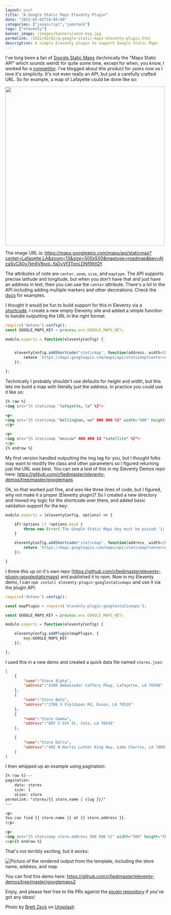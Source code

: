 ```yaml
---
layout: post
title: "A Google Static Maps Eleventy Plugin"
date: "2022-02-02T18:00:00"
categories: ["javascript","jamstack"]
tags: ["eleventy"]
banner_image: /images/banners/wood-map.jpg
permalink: /2022/02/02/a-google-static-maps-eleventy-plugin.html
description: A simple Eleventy plugin to support Google Static Maps
---
```


I've long been a fan of [Google Static Maps](https://developers.google.com/maps/documentation/maps-static/overview) (technically the "Maps Static API" which sounds weird) for quite some time, except for when, you know, I worked for a [competitor](https://www.here.com/). I've blogged about this product for *years* now as I love it's simplicity. It's not even really an API, but just a carefully crafted URL. So for example, a map of Lafayette could be done like so:

<img src="https://maps.googleapis.com/maps/api/staticmap?center=Lafayette,LA&zoom=13&size=500x500&maptype=roadmap&key=AIzaSyCA0y7kh6V8poL-faDyVf3TpnLDNf9XtQY" width="500" height="500">


The image URL is: https://maps.googleapis.com/maps/api/staticmap?center=Lafayette,LA&zoom=13&size=500x500&maptype=roadmap&key=AIzaSyCA0y7kh6V8poL-faDyVf3TpnLDNf9XtQY

The attributes of note are `center`, `zoom`, `size`, and `maptype`. The API supports precise latitude and longitude, but when you don't have that and just have an address in text, then you can use the `center` attribute. There's a *lot* to the API including adding multiple markers and other decorations. Check the [docs](https://developers.google.com/maps/documentation/maps-static/overview) for examples. 

I thought it would be fun to build support for this in Eleventy via a [shortcode](https://www.11ty.dev/docs/shortcodes/). I create a new empty Eleventy site and added a simple function to handle outputting the URL in the right format:

```js
require('dotenv').config();
const GOOGLE_MAPS_KEY = process.env.GOOGLE_MAPS_KEY;

module.exports = function(eleventyConfig) {


	eleventyConfig.addShortcode("staticmap", function(address, width=500, height=500, zoom=13, maptype="roadmap") {
		return `https://maps.googleapis.com/maps/api/staticmap?center=${encodeURIComponent(address)}&zoom=${zoom}&size=${width}x${height}&maptype=${maptype}&key=${GOOGLE_MAPS_KEY}`;
	});

};
```

Technically I probably shouldn't use defaults for height and width, but this lets me build a map with literally just the address. In practice you could use it like so:

```html
{% raw %}
<img src="{% staticmap "lafayette, la" %}">

<p>
<img src="{% staticmap "bellingham, wa" 900 900 %}" width="900" height="900">
</p>

<p>
<img src="{% staticmap "moscow" 400 400 13 "satellite" %}">
</p>
{% endraw %}
```

My first version handled outputting the img tag for you, but I thought folks may want to modify the class and other parameters so I figured returning just the URL was best. You can see a test of this in my Eleventy Demos repo here: <https://github.com/cfjedimaster/eleventy-demos/tree/master/googlemaps>

Ok, so that worked just fine, and was like three lines of code, but I figured, why not make it a proper [Eleventy plugin]? So I created a new directory and moved my logic for the shortcode over there, and added basic validation support for the key:

```js
module.exports = (eleventyConfig, options) => {

	if(!options || !options.key) {
		throw new Error('The Google Static Maps key must be passed.');
	}

	eleventyConfig.addShortcode("staticmap", function(address, width=500, height=500, zoom=13, maptype="roadmap") {
		return `https://maps.googleapis.com/maps/api/staticmap?center=${encodeURIComponent(address)}&zoom=${zoom}&size=${width}x${height}&maptype=${maptype}&key=${options.key}`;
	});

}
```

I threw this up on it's own repo (<https://github.com/cfjedimaster/eleventy-plugin-googlestaticmaps>) and published it to npm. Now in my Eleventy demo, I can `npm install eleventy-plugin-googlestaticmaps` and use it via the plugin API:

```js
require('dotenv').config();

const mapPlugin = require('eleventy-plugin-googlestaticmaps');

const GOOGLE_MAPS_KEY = process.env.GOOGLE_MAPS_KEY;

module.exports = function(eleventyConfig) {

	eleventyConfig.addPlugin(mapPlugin, {
		key:GOOGLE_MAPS_KEY
	});

};
```

I used this in a new demo and created a quick data file named `stores.json`:

```json
[
	{
		"name":"Store Alpha", 
		"address":"4300 Ambassador Caffery Pkwy, Lafayette, LA 70508"
	},
	{
		"name":"Store Beta", 
		"address":"2706 S Fieldspan Rd, Duson, LA 70529"
	},
	{
		"name":"Store Gamma", 
		"address":"807 S 5th St, Iota, LA 70543"
	},
	
	{
		"name":"Store Delta", 
		"address":"402 N Martin Luther King Hwy, Lake Charles, LA 70601"
	}	
]
```

I then whipped up an example using pagination:

```html
{% raw %}---
pagination:
    data: stores
    size: 1
    alias: store
permalink: "stores/{{ store.name | slug }}/"
---

<p>
You can find {{ store.name }} at {{ store.address }}.
</p>

<p>
<img src="{% staticmap store.address 500 500 %}" width="500" height="500">
</p>{% endraw %}
```

That's not terribly exciting, but it works:

<p>
<img data-src="https://static.raymondcamden.com/images/2022/02/maps1.jpg" alt="Picture of the rendered output from the template, including the store name, address, and map." class="lazyload imgborder imgcenter">
</p>

You can find this demo here: <https://github.com/cfjedimaster/eleventy-demos/tree/master/googlemaps2>

Enjoy, and please feel free to file PRs against the [plugin repository](https://github.com/cfjedimaster/eleventy-plugin-googlestaticmaps) if you've got any ideas!

Photo by <a href="https://unsplash.com/@iambrettzeck?utm_source=unsplash&utm_medium=referral&utm_content=creditCopyText">Brett Zeck</a> on <a href="https://unsplash.com/s/photos/world-map?utm_source=unsplash&utm_medium=referral&utm_content=creditCopyText">Unsplash</a>
  